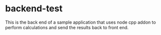 # backend-test
This is the back end of a sample application that uses node cpp addon to perform calculations and send the results back to front end.
